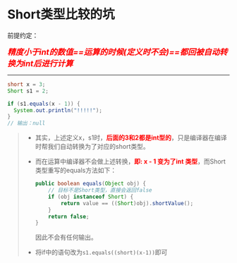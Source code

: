 # Short类型比较的坑

前提约定：

***<font color='red' size=4.5>精度小于int的数值==运算的时候(定义时不会)==都回被自动转换为int后进行计算</font>***

------



```java
short x = 3;
Short s1 = 2;

if (s1.equals(x - 1)) {
  System.out.println("!!!!!");
}
// 输出：null
```

> - 其实，上述定义x，s1时，**<font color='red'>后面的3和2都是int型的</font>**，只是编译器在编译时帮我们自动转换为了对应的short类型。
>
> - 而在运算中编译器不会做上述转换，**<font color='red'>即: x - 1 变为了int 类型</font>**，而Short类型重写的equals方法如下：
>
>   ```java
>   public boolean equals(Object obj) {
>       // 目标不是Short类型，直接会返回false
>       if (obj instanceof Short) {
>           return value == ((Short)obj).shortValue();
>       }
>       return false;
>   }
>   ```
>
>   因此不会有任何输出。
>
> - 将if中的语句改为`s1.equals((short)(x-1))`即可

